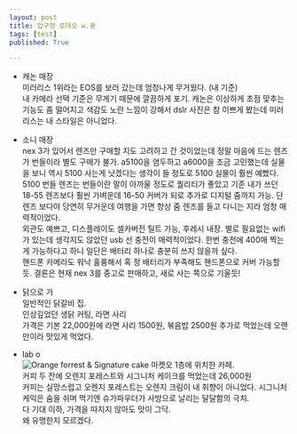 ```yaml
---
layout: post
title: 압구정 로데오 w.쿵
tags: [test]
published: True

---
```

* 캐논 매장  
미러리스 1위라는 EOS를 보러 갔는데 엄청나게 무거웠다. (내 기준)  
내 카메라 선택 기준은 무게기 때문에 깔끔하게 포기. 캐논은 이상하게 초점 맞추는 기능도 좀 떨어지고 색감도 노란 느낌이 강해서 dslr 사진은 참 이쁘게 봤는데 미러리스는 내 스타일은 아니었다. 

* 소니 매장  
nex 3가 있어서 렌즈만 구매할 지도 고려하고 간 것이었는데 정말 마음에 드는 렌즈가 번들이라 별도 구매가 불가. a5100을 염두하고 a6000을 조금 고민했는데 실물을 보니 역시 5100 사는게 낫겠다는 생각이 들 정도로 5100 실물이 훨씬 예뻤다.  5100 번들 렌즈는 번들이란 말이 아까울 정도로 퀄리티가 좋았고 기존 내가 쓰던 18-55 렌즈보다 훨씬 가벼운데 16-50 커버가 되로 추가로 디지털 줌까지 가능. 단렌즈 보다야 당연히 무거운데 여행을 가면 항상 줌 렌즈를 들고 다니는 지라 엄청 매력적이었다.  
외관도 예쁘고, 디스플레이도 셀카버전 틸트 가능, 후레시 내장. 별로 필요없는 wifi가 있는데 생각지도 않았던 usb 선 충전이 매력적이었다. 한번 충전에 400매 찍는게 가능하다고 하니 일단은 배터리 하나로 충분히 쓰지 않을까 싶다.  
핸드폰 카메라도 워낙 훌륭해서 혹 정 배터리가 부족해도 핸드폰으로 커버 가능할 듯. 결론은 현재 nex 3를 중고로 판매하고, 새로 사는 쪽으로 기울듯!

* 닭으로 가  
일반적인 닭갈비 집.    
인상깊었던 생닭 커팅, 라면 사리  
가격은 기본 22,000원에 라면 사리 1500원, 볶음밥 2500원 추가로 먹었는데 오랜만이라 맛있게 먹었다.

* lab o  
![Orange forrest & Signature cake](https://lh3.googleusercontent.com/-qyrwpxoZ_HQ/VfU2JkklNSI/AAAAAAAAABg/TNQzNlyTLVI/s912-Ic42/upload_-1.jpg)
마켓오 1층에 위치한 카페.  
커피 두 잔에 오렌지 포레스트와 시그니처 케이크를 먹었는데 26,000원  
커피는 실망스럽고 오렌지 포레스트는 오렌지 크림이 내 취향이 아니었다. 시그니처 케익은 숨을 쉬며 먹기엔 슈가파우더가 사방으로 날리는 달달함의 극치.  
다 기대 이하, 가격을 따지지 않아도 맛이 그닥.  
왜 유명한지 모르겠다.
